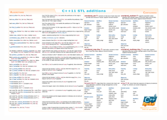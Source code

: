 ![STL_additions_Cpp11](https://github.com/nikolaAV/Storehouse-Of-Knowledge/blob/master/cheat_sheets/STL_additions_Cpp11.png)
